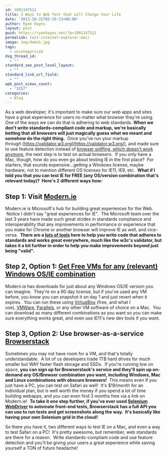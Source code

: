 ```yaml
---
id: 1001347521
title: 3 Ways to Web Test that will Change Your Life
date: '2013-10-31T02:19:13+00:00'
author: Ryan Hayes
layout: post
guid: https://ryanhayes.net/?p=1001347521
permalink: test-internet-explorer-mac/
image: img/demo1.jpg
tags:
  - uncategorized
dsq_thread_id:
  - ""
standard_seo_post_level_layout:
  - ""
standard_link_url_field:
  - ""
wpb_post_views_count:
  - "3257"
categories:
  - Blog
---
```

As a web developer, it's important to make sure our web apps and sites have a great experience for users no matter what browser they're using. One of the ways we can do that is adhering to web standards. **When we don't write standards-compliant code and markup, we're basically betting that all browsers will just magically guess what we meant and somehow do the right thing.**  Once you've run your markup through [https://validator.w3.org](https://validator.w3.org/), and made sure to use feature detection instead of [browser sniffing, which doesn't work anymore](https://msdn.microsoft.com/en-us/library/ie/hh869301(v=vs.85).aspx), the next step is to test on actual browsers.  If you only have a Mac, though, how do you even go about testing IE in the first place?  For starters, that sounds expensive&#8230;getting a Windows license, maybe hardware, not to mention different OS licenses for IE11, IE9, etc.  **What if I told you that you can test IE for FREE (any OS/version combination that's relevant today)?  Here's 2 different ways how:<!--more-->**

## Step 1: Visit [Modern.ie](https://modern.ie)

Modern.ie is Microsoft's hub for building great experiences for the Web.  Notice I didn't say "great experiences for IE".  The Microsoft team over the last 3 years have made such great strides in standards compliance and interoperability that any improvements in performance or experience that you make for Chrome or another browser will improve IE as well, and vice-versa.  **There are a [lots of tools](https://www.modern.ie/en-us/report) here to help you write code that adheres to standards and works great everywhere, much like the w3c's validator, but takes it a bit further in order to help you make improvements beyond just being "valid".**

## Step 2, Option 1: [Get Free VMs for any (relevant) Windows OS/IE combination](https://www.modern.ie/en-us/virtualization-tools#downloads)

Modern.ie has downloads for just about any Windows OS/IE version you can imagine.  They're on a 90 day license, but if you've used any VM before, you know you can snapshot it on day 1 and just revert when it expires.  You can run these using [VirtualBox](https://www.virtualbox.org/) (free, and what I use), [VMWare](https://www.vmware.com/), [Parallels](https://www.parallels.com/), or any other VM software of choice on a Mac.  You can download as many different combinations as you want so you can make sure everything works great, and even use IE11's new dev tools if you want.

## Step 3, Option 2: Use browser-as-a-service [Browserstack](https://www.browserstack.com/)

Sometimes you may not have room for a VM, and that's totally understandable.  A lot of us developers trade 1TB hard drives for much smaller but WAY faster flash storage and SSDs.  If you're running low on space, **you can sign up for Browserstack's service and they'll spin up on-demand any OS/Browser combination you want, including Windows, Mac and Linux combinations with obscure browsers!**  This means even if you just have a PC, you can test on Safari as well!  It's $19/month for an individual plan, but is well worth the money if you spend a lot of time building webapps, and you can even find 3 months free via a link on Modern.ie!  **To take it one step further, if you've ever used [Selenium WebDriver](https://www.seleniumhq.org/) to automate front-end tests, Browserstack has a full API you can use to run tests and get screenshots along the way.  It's basically like having your own Selenium grid in the cloud!**

So there you have it, two different ways to test IE on a Mac, and even a way to test Safari on a PC!  It's pretty awesome, but remember, web standards are there for a reason.  Write standards-compliant code and use feature detection and you'll be giving your users a great experience while saving yourself a TON of future headache!
